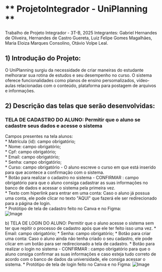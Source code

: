 # ** ProjetoIntegrador - UniPlanning ** 
 Trabalho de Projeto Integrador - 3T-B, 2025
 Integrantes: Gabriel Hernandes de Oliveira, Hernandes de Castro Guereta, Luiz Felipe Gomes Magalhães, Maria Eloiza Marques Consolino, Otávio Volpe Leal.
 ## 1) Introdução do Projeto: 
 O UniPlanning surgiu da necessidade de criar maneiras do estudante melhorarar sua rotina de estudos e seu desempenho no curso. O sistema oferece funcionalidades como planos de ensino persomalizados, vídeo-aulas relacionadas com o conteúdo, plataforma para postagem de arquivos e informações.

 ## 2) Descrição das telas que serão desenvolvidas:
 ### TELA DE CADASTRO DO ALUNO: Permitir que o aluno se cadastre seus dados e acesse o sistema
   Campos presentes na tela alunos: <br/>
  	* Matrícula (id): campo obrigatório; <br/>
	* Nome: campo obrigatório;  <br/>
	* Cpf: campo obrigatório;  <br/>
	* Email: campo obrigatório;  <br/>
 	* Senha: campo obrigatório;  <br/>
	* Curso: campo obrigatório - O aluno escreve o curso em que está inserido para que acontece a confirmação com o sistema.   <br/>
	* Botão para realizar o cadastro no sistema - CONFIRMAR : campo obrigatório para que o aluno consiga cadastrar as suas informações no 		banco de dados e acessar o sistema pela primeira vez.  <br/>
 	* Texto com hiperlink para entrar em uma conta: Caso o aluno já possua uma conta, ele pode clicar no texto "AQUI" que fazerá ele ser 		redirecionado para a página de login.  <br/>
	* Protótipo de tela de cadastro feito no Canva e no Figma:  <br/>
	![Image](https://github.com/user-attachments/assets/a5e4f2cc-2731-447a-aa85-ba1d38df3725)  <br/>

  b) TELA DE LOGIN DO ALUNO: Permitir que o aluno acesse o sistema sem ter que repitir o processo de cadastro após que ele ter feito isso uma vez.
  	* Email: campo obrigatório;
   	* Senha: campo obrigatório;
    	* Botão para criar uma conta: Caso o aluno ainda não tenha criado o seu cadastro, ele pode clicar em um botão para ser redirecionado a tela 	de cadastro.
   	* Botão para realizar o login no sistema - CONFIRMAR : campo obrigatório para que o aluno consiga confirmar as suas informações e caso esteja 	tudo correto de acordo com o banco de dados da universidade, ele consiga acessar o sistema.
    	* Protótipo de tela de login feito no Canva e no Figma:
     	![Image](https://github.com/user-attachments/assets/be2c49e0-e2dd-4549-b6c3-e6778837d47d)


